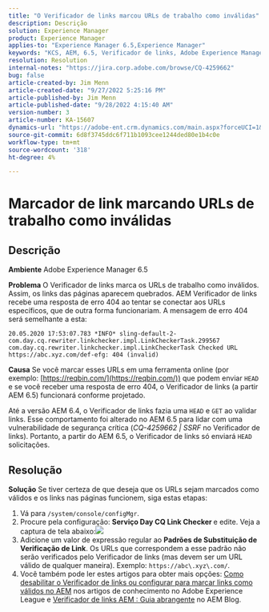```yaml
---
title: "O Verificador de links marcou URLs de trabalho como inválidas"
description: Descrição
solution: Experience Manager
product: Experience Manager
applies-to: "Experience Manager 6.5,Experience Manager"
keywords: "KCS, AEM, 6.5, Verificador de links, Adobe Experience Manager, URL, marcação, inválido"
resolution: Resolution
internal-notes: "https://jira.corp.adobe.com/browse/CQ-4259662"
bug: false
article-created-by: Jim Menn
article-created-date: "9/27/2022 5:25:16 PM"
article-published-by: Jim Menn
article-published-date: "9/28/2022 4:15:40 AM"
version-number: 3
article-number: KA-15607
dynamics-url: "https://adobe-ent.crm.dynamics.com/main.aspx?forceUCI=1&pagetype=entityrecord&etn=knowledgearticle&id=0cdea759-893e-ed11-9db1-0022480866ad"
source-git-commit: 6d8f3745ddc6f711b1093cee1244ded80e1b4c0e
workflow-type: tm+mt
source-wordcount: '318'
ht-degree: 4%

---
```


# Marcador de link marcando URLs de trabalho como inválidas

## Descrição


<b>Ambiente</b>
Adobe Experience Manager 6.5

<b>Problema</b>
O Verificador de links marca os URLs de trabalho como inválidos.
Assim, os links das páginas aparecem quebrados.
AEM Verificador de links recebe uma resposta de erro 404 ao tentar se conectar aos URLs específicos, que de outra forma funcionariam. A mensagem de erro 404 será semelhante a esta:


```
20.05.2020 17:53:07.783 *INFO* sling-default-2-com.day.cq.rewriter.linkchecker.impl.LinkCheckerTask.299567 com.day.cq.rewriter.linkchecker.impl.LinkCheckerTask Checked URL https://abc.xyz.com/def-efg: 404 (invalid)
```




<b>Causa</b>
Se você marcar esses URLs em uma ferramenta online (por exemplo: [https://reqbin.com/](https://reqbin.com/)) que podem enviar `HEAD` e se você receber uma resposta de erro 404, o Verificador de links (a partir AEM 6.5) funcionará conforme projetado.

Até a versão AEM 6.4, o Verificador de links fazia uma `HEAD` e `GET` ao validar links.
Esse comportamento foi alterado no AEM 6.5 para lidar com uma vulnerabilidade de segurança crítica (*CQ-4259662 | SSRF* no Verificador de links).
Portanto, a partir do AEM 6.5, o Verificador de links só enviará `HEAD` solicitações.


## Resolução


<b>Solução</b>
Se tiver certeza de que deseja que os URLs sejam marcados como válidos e os links nas páginas funcionem, siga estas etapas:

1. Vá para `/system/console/configMgr`.
2. Procure pela configuração: <b>Serviço Day CQ Link Checker </b>e edite. Veja a captura de tela abaixo:![](https://adobe.sharepoint.com/sites/D365EntAttachments/knowledgearticle/AEM%206-5%20-%20Link%20Checker%20marking%20otherwise%20working%20URLs%20as%20invalid_33E795C65D9EEA11A812000D3A3038A2/LinkChecker_AEM65_image.jpg)
3. Adicione um valor de expressão regular ao <b>Padrões de Substituição de Verificação de Link</b>. Os URLs que correspondem a esse padrão não serão verificados pelo Verificador de links (mas devem ser um URL válido de qualquer maneira). Exemplo: `https://abc\.xyz\.com/`.
4. Você também pode ler estes artigos para obter mais opções: [Como desabilitar o Verificador de links ou configurar para marcar links como válidos no AEM](https://experienceleague.adobe.com/docs/experience-cloud-kcs/kbarticles/KA-16563.html?lang=pt-BR) nos artigos de conhecimento no Adobe Experience League e [Verificador de links AEM : Guia abrangente](https://experienceleaguecommunities.adobe.com/t5/adobe-experience-manager-blogs/aem-link-checker-comprehensive-guide/ba-p/290779) no AEM Blog.



